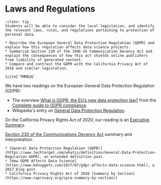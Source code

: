 # Laws and Regulations

```{admonition} Learning Outcome
:class: tip
Students will be able to consider the local legislation, and identify the relevant laws, rules, and regulations pertaining to protection of personal data.
```

```{admonition} Sample Tasks
* Describe the European General Data Protection Regulation (GDPR) and explain how this regulation affects data science projects.
* Summarize Section 230 of the 1996 US Communication Decency Act and explain the consequences of how this act shields online publishers from liability of generated content.
* Compare and contrast the GDPR with the California Privacy Act of 2018 and similar legislation.

{cite}`TMM026`
```
We have two readings on the European General Data Protection Regulation (GDPR):
* The overview [What is GDPR, the EU’s new data protection law?](https://gdpr.eu/what-is-gdpr/) from the [Complete guide to GDPR compliance](https://gdpr.eu/).
* Wikipedia's entry on [General Data Protection Regulation](https://en.wikipedia.org/wiki/General_Data_Protection_Regulation).

On the California Privacy Rights Act of 2020, our reading is an [Executive Summary](https://www.caprivacy.org/cpra-exec-summary/).
  
[Section 230 of the Communications Decency Act](https://www.eff.org/issues/cda230) summary and interpretation.


```{admonition} Further Resources
* [General Data Protection Regulation (GDPR)](https://www.techtarget.com/whatis/definition/General-Data-Protection-Regulation-GDPR), an extended definition post.
* [How GDPR Affects Data Science](https://www.kdnuggets.com/2017/07/gdpr-affects-data-science.html), a 2017 blog post.
* California Privacy Rights Act of 2020 [Summary by Section](https://www.caprivacy.org/cpra-summary-by-section/)
```
